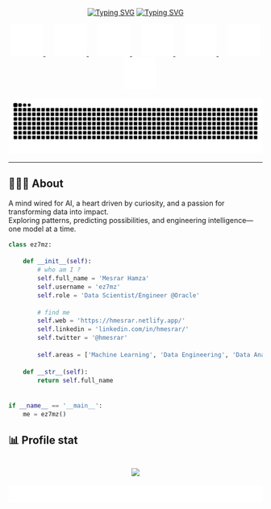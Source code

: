 
<p align="center">
    <a href="https://git.io/typing-svg"><img src="https://readme-typing-svg.demolab.com?font=Fira+Code&size=26&duration=1&pause=1000&color=DF3561FF&center=true&vCenter=true&repeat=false&width=556&height=64&lines=Hamza+Mesrar" alt="Typing SVG" /></a>
    <a href="https://git.io/typing-svg"><img src="https://readme-typing-svg.demolab.com?font=Fira+Code&size=26&pause=1000&color=DF3561FF&center=true&vCenter=true&width=556&height=64&lines=Hello+There+%F0%9F%91%8B%F0%9F%8F%BB;Aspiring+Data+Engineer+and+Analyst;MERN+Stack+Developer;Always+learning+new+technologies" alt="Typing SVG" /></a>
</p>


<p align="center">
	<a target="_blank" href="mailto:mesrarhamza48@gmail.com">
		<img width="64px" alt="Email" title="send me an email" src="static/social-icons/mail.gif"/>
	</a>
	&emsp;
	<a target="_blank" href="https://www.linkedin.com/in/hmesrar/">
		<img width="64px" alt="Linkedin" title="Connect with me" src="static/social-icons/linkedin.gif"/>
	</a>
	&emsp;
	<a target="_blank" href="https://hmesrar.netlify.app/">
		<img width="64px" alt="Portfolio" title="Visit my portfolio" src="static/social-icons/www.gif"/>
	</a>
	&emsp;
	<a target="_blank" href="https://twitter.com/ez7mz">
		<img width="64px" alt="Twitter" title="Follow me on twitter" src="static/social-icons/twitter.gif"/>
	</a>
	&emsp;
	<a target="_blank" href="https://www.instagram.com/ez7m.z/">
		<img width="64px" alt="Instagram" title="Follow me on instagram" src="static/social-icons/instagram.gif"/>
	</a>
	&emsp;
	<a target="_blank" href="https://discord.com/users/914933274948825191">
		<img width="64px" alt="Discord" title="Join me on discord" src="static/social-icons/discord.gif"/>
	</a>
	&emsp;
	<a target="_blank" href="https://medium.com/@hmesrar">
		<img width="64px" alt="Medium" title="Read my articles on Medium" src="static/social-icons/medium.gif"/>
	</a>
</p>

<picture>
  <source media="(prefers-color-scheme: dark)" srcset="https://github.com/ez7mz/ez7mz/blob/output/github-snake-dark.svg" />
  <source media="(prefers-color-scheme: light)" srcset="https://github.com/ez7mz/ez7mz/blob/output/github-snake.svg" />
  <img alt="github-snake" src="https://github.com/ez7mz/ez7mz/blob/output/github-snake.svg" />
</picture>

---
## 👨🏻‍🎓 About
<p align="left">
A mind wired for AI, a heart driven by curiosity, and a passion for transforming data into impact.
<br>
Exploring patterns, predicting possibilities, and engineering intelligence—one model at a time.
<br>

```python
class ez7mz:

    def __init__(self):
        # who am I ?
        self.full_name = 'Mesrar Hamza'
        self.username = 'ez7mz'
        self.role = 'Data Scientist/Engineer @Oracle'

        # find me
        self.web = 'https://hmesrar.netlify.app/'
        self.linkedin = 'linkedin.com/in/hmesrar/'
        self.twitter = '@hmesrar'

        self.areas = ['Machine Learning', 'Data Engineering', 'Data Analysis', 'Web scraping', 'Web dev']

    def __str__(self):
        return self.full_name


if __name__ == '__main__':
    me = ez7mz()
```

## 📊 Profile stat
<br />
<div align="center">
    <img src="https://streak-stats.demolab.com/?user=ez7mz&theme=tokyonight" />
</div>
<p>
    <img alt="footer" src="./static/footer.svg">
</p>
